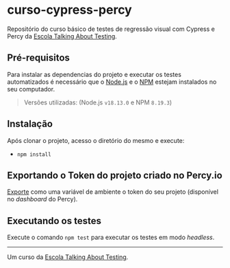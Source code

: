 # curso-cypress-percy

Repositório do curso básico de testes de regressão visual com Cypress e Percy da [Escola Talking About Testing](https://talkingabouttesting.coursify.me).

## Pré-requisitos

Para instalar as dependencias do projeto e executar os testes automatizados é necessário que o [Node.js](https://nodejs.org/en) e o [NPM](https://www.npmjs.com/) estejam instalados no seu computador.

> Versões utilizadas: (Node.js `v18.13.0` e NPM `8.19.3`)

## Instalação

Após clonar o projeto, acesso o diretório do mesmo e execute:
- `npm install`

## Exportando o Token do projeto criado no Percy.io

[Exporte](https://docs.percy.io/docs/cypress) como uma variável de ambiente o token do seu projeto (disponível no _dashboard_ do Percy).

## Executando os testes

Execute o comando `npm test` para executar os testes em modo _headless_.

___

Um curso da [Escola Talking About Testing](https://www.udemy.com/user/walmyr).
